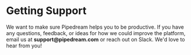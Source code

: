 # Getting Support

We want to make sure Pipedream helps you to be productive. If you have any questions, feedback, or ideas for how we could improve the platform, email us at <span style="unicode-bidi:bidi-override; direction: rtl;font-weight: bold">moc.maerdepip@troppus</span> or reach out on Slack. We'd love to hear from you!
